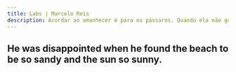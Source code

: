 ```yaml
---
title: Labs | Marcelo Reis
description: Acordar ao amanhecer é para os pássaros. Quando ela não gostava de um cara que estava tentando buscá-la, ela começou a usar a linguagem de sinais.
---
```


## He was disappointed when he found the beach to be so sandy and the sun so sunny.
